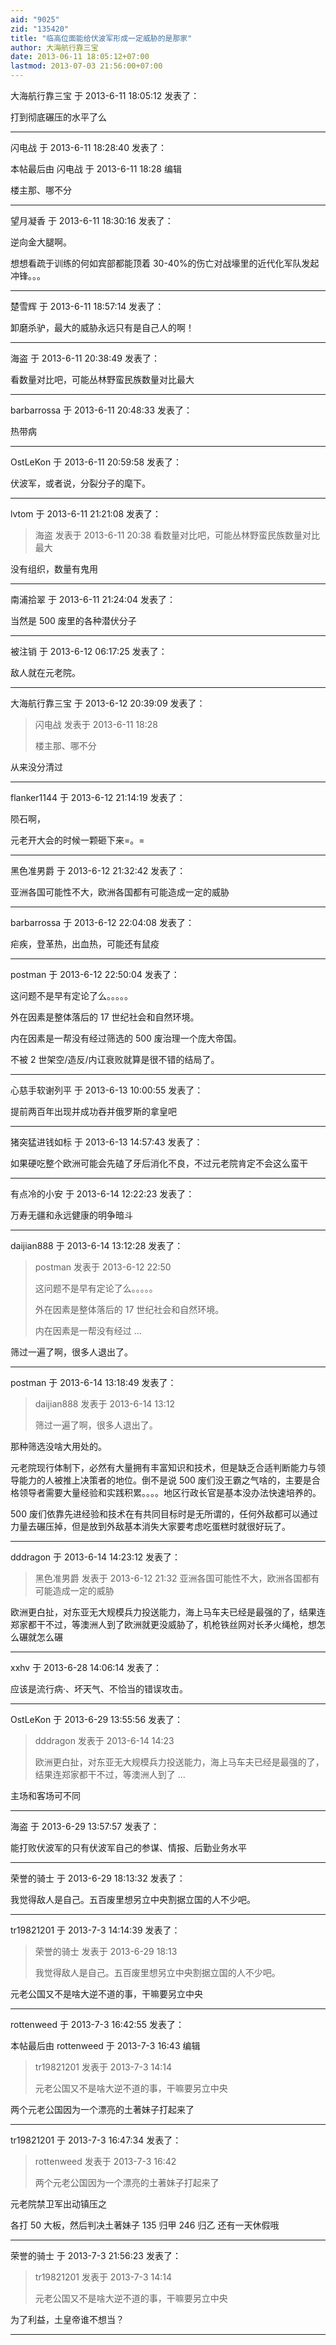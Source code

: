 ```yaml
---
aid: "9025"
zid: "135420"
title: "临高位面能给伏波军形成一定威胁的是那家"
author: 大海航行靠三宝
date: 2013-06-11 18:05:12+07:00
lastmod: 2013-07-03 21:56:00+07:00
---
```


大海航行靠三宝 于 2013-6-11 18:05:12 发表了：

打到彻底碾压的水平了么

---

闪电战 于 2013-6-11 18:28:40 发表了：

本帖最后由 闪电战 于 2013-6-11 18:28 编辑

楼主那、哪不分

---

望月凝香 于 2013-6-11 18:30:16 发表了：

逆向金大腿啊。

想想看疏于训练的何如宾部都能顶着 30-40%的伤亡对战壕里的近代化军队发起冲锋。。。

---

楚雪辉 于 2013-6-11 18:57:14 发表了：

卸磨杀驴，最大的威胁永远只有是自己人的啊！

---

海盗 于 2013-6-11 20:38:49 发表了：

看数量对比吧，可能丛林野蛮民族数量对比最大

---

barbarrossa 于 2013-6-11 20:48:33 发表了：

热带病

---

OstLeKon 于 2013-6-11 20:59:58 发表了：

伏波军，或者说，分裂分子的麾下。

---

lvtom 于 2013-6-11 21:21:08 发表了：

> 海盗 发表于 2013-6-11 20:38 看数量对比吧，可能丛林野蛮民族数量对比最大

没有组织，数量有鬼用

---

南浦拾翠 于 2013-6-11 21:24:04 发表了：

当然是 500 废里的各种潜伏分子

---

被注销 于 2013-6-12 06:17:25 发表了：

敌人就在元老院。

---

大海航行靠三宝 于 2013-6-12 20:39:09 发表了：

> 闪电战 发表于 2013-6-11 18:28
>
> 楼主那、哪不分

从来没分清过

---

flanker1144 于 2013-6-12 21:14:19 发表了：

陨石啊，

元老开大会的时候一颗砸下来=。=

---

黑色准男爵 于 2013-6-12 21:32:42 发表了：

亚洲各国可能性不大，欧洲各国都有可能造成一定的威胁

---

barbarrossa 于 2013-6-12 22:04:08 发表了：

疟疾，登革热，出血热，可能还有鼠疫

---

postman 于 2013-6-12 22:50:04 发表了：

这问题不是早有定论了么。。。。。

外在因素是整体落后的 17 世纪社会和自然环境。

内在因素是一帮没有经过筛选的 500 废治理一个庞大帝国。

不被 2 世架空/造反/内讧衰败就算是很不错的结局了。

---

心慈手软谢列平 于 2013-6-13 10:00:55 发表了：

提前两百年出现并成功吞并俄罗斯的拿皇吧

---

猪突猛进钱如标 于 2013-6-13 14:57:43 发表了：

如果硬吃整个欧洲可能会先磕了牙后消化不良，不过元老院肯定不会这么蛮干

---

有点冷的小安 于 2013-6-14 12:22:23 发表了：

万寿无疆和永远健康的明争暗斗

---

daijian888 于 2013-6-14 13:12:28 发表了：

> postman 发表于 2013-6-12 22:50
>
> 这问题不是早有定论了么。。。。。
>
> 外在因素是整体落后的 17 世纪社会和自然环境。
>
> 内在因素是一帮没有经过 ...

筛过一遍了啊，很多人退出了。

---

postman 于 2013-6-14 13:18:49 发表了：

> daijian888 发表于 2013-6-14 13:12
>
> 筛过一遍了啊，很多人退出了。

那种筛选没啥大用处的。

元老院现行体制下，必然有大量拥有丰富知识和技术，但是缺乏合适判断能力与领导能力的人被推上决策者的地位。倒不是说 500 废们没王霸之气啥的，主要是合格领导者需要大量经验和实践积累。。。。地区行政长官是基本没办法快速培养的。

500 废们依靠先进经验和技术在有共同目标时是无所谓的，任何外敌都可以通过力量去碾压掉，但是放到外敌基本消失大家要考虑吃蛋糕时就很好玩了。

---

dddragon 于 2013-6-14 14:23:12 发表了：

> 黑色准男爵 发表于 2013-6-12 21:32 亚洲各国可能性不大，欧洲各国都有可能造成一定的威胁

欧洲更白扯，对东亚无大规模兵力投送能力，海上马车夫已经是最强的了，结果连郑家都干不过，等澳洲人到了欧洲就更没威胁了，机枪铁丝网对长矛火绳枪，想怎么碾就怎么碾

---

xxhv 于 2013-6-28 14:06:14 发表了：

应该是流行病·、坏天气、不恰当的错误攻击。

---

OstLeKon 于 2013-6-29 13:55:56 发表了：

> dddragon 发表于 2013-6-14 14:23
>
> 欧洲更白扯，对东亚无大规模兵力投送能力，海上马车夫已经是最强的了，结果连郑家都干不过，等澳洲人到了 ...

主场和客场可不同

---

海盗 于 2013-6-29 13:57:57 发表了：

能打败伏波军的只有伏波军自己的参谋、情报、后勤业务水平

---

荣誉的骑士 于 2013-6-29 18:13:32 发表了：

我觉得敌人是自己。五百废里想另立中央割据立国的人不少吧。

---

tr19821201 于 2013-7-3 14:14:39 发表了：

> 荣誉的骑士 发表于 2013-6-29 18:13
>
> 我觉得敌人是自己。五百废里想另立中央割据立国的人不少吧。

元老公国又不是啥大逆不道的事，干嘛要另立中央

---

rottenweed 于 2013-7-3 16:42:55 发表了：

本帖最后由 rottenweed 于 2013-7-3 16:43 编辑

> tr19821201 发表于 2013-7-3 14:14
>
> 元老公国又不是啥大逆不道的事，干嘛要另立中央

两个元老公国因为一个漂亮的土著妹子打起来了

---

tr19821201 于 2013-7-3 16:47:34 发表了：

> rottenweed 发表于 2013-7-3 16:42
>
> 两个元老公国因为一个漂亮的土著妹子打起来了

元老院禁卫军出动镇压之

各打 50 大板，然后判决土著妹子 135 归甲 246 归乙 还有一天休假哦

---

荣誉的骑士 于 2013-7-3 21:56:23 发表了：

> tr19821201 发表于 2013-7-3 14:14
>
> 元老公国又不是啥大逆不道的事，干嘛要另立中央

为了利益，土皇帝谁不想当？

---
